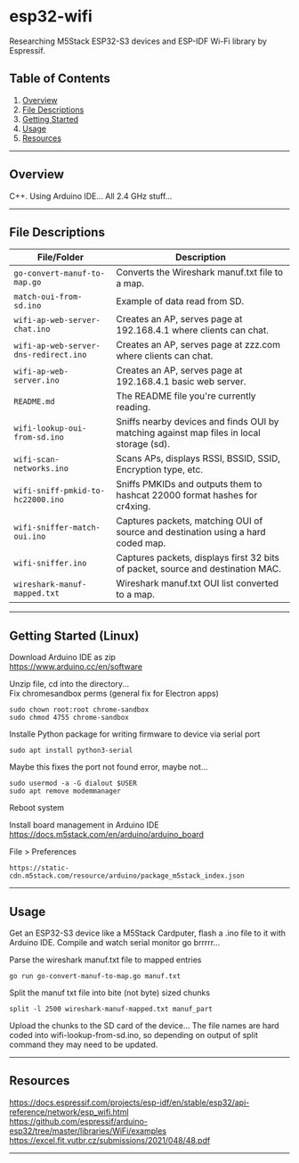 # esp32-wifi

Researching M5Stack ESP32-S3 devices and ESP-IDF Wi-Fi library by Espressif.

## Table of Contents
1. [Overview](#overview)
2. [File Descriptions](#file-descriptions)
3. [Getting Started](#getting-started)
4. [Usage](#usage)
5. [Resources](#resources)
---

## Overview

C++. Using Arduino IDE... All 2.4 GHz stuff...

---

## File Descriptions

| **File/Folder**       | **Description**                                                                 |
|------------------------|---------------------------------------------------------------------------------|
| `go-convert-manuf-to-map.go`            | Converts the Wireshark manuf.txt file to a map.                                      |
| `match-oui-from-sd.ino`   | Example of data read from SD.                                             |
| `wifi-ap-web-server-chat.ino`            | Creates an AP, serves page at 192.168.4.1 where clients can chat.                                      |
| `wifi-ap-web-server-dns-redirect.ino`                 | Creates an AP, serves page at zzz.com where clients can chat.                                          |
| `wifi-ap-web-server.ino`                | Creates an AP, serves page at 192.168.4.1 basic web server.                                      |
| `README.md`            | The README file you're currently reading.                                     |
| `wifi-lookup-oui-from-sd.ino`   | Sniffs nearby devices and finds OUI by matching against map files in local storage (sd).                                             |
| `wifi-scan-networks.ino`          | Scans APs, displays RSSI, BSSID, SSID, Encryption type, etc.                       |
| `wifi-sniff-pmkid-to-hc22000.ino`   | Sniffs PMKIDs and outputs them to hashcat 22000 format hashes for cr4xing.                                             |
| `wifi-sniffer-match-oui.ino`   | Captures packets, matching OUI of source and destination using a hard coded map.                                             |
| `wifi-sniffer.ino`   | Captures packets, displays first 32 bits of packet, source and destination MAC.                                             |
| `wireshark-manuf-mapped.txt`   | Wireshark manuf.txt OUI list converted to a map.                                             |


---

## Getting Started (Linux)

Download Arduino IDE as zip  
https://www.arduino.cc/en/software  

Unzip file, cd into the directory...  
Fix chromesandbox perms (general fix for Electron apps)
```  
sudo chown root:root chrome-sandbox
sudo chmod 4755 chrome-sandbox
```  

Installe Python package for writing firmware to device via serial port    
```  
sudo apt install python3-serial
```  

Maybe this fixes the port not found error, maybe not...    
```  
sudo usermod -a -G dialout $USER
sudo apt remove modemmanager
```  
Reboot system

Install board management in Arduino IDE    
https://docs.m5stack.com/en/arduino/arduino_board  

File > Preferences  
```  
https://static-cdn.m5stack.com/resource/arduino/package_m5stack_index.json
```  

---

## Usage

Get an ESP32-S3 device like a M5Stack Cardputer, flash a .ino file to it with Arduino IDE. Compile and watch serial monitor go brrrrr...  

Parse the wireshark manuf.txt file to mapped entries  
```
go run go-convert-manuf-to-map.go manuf.txt
```

Split the manuf txt file into bite (not byte) sized chunks  
```
split -l 2500 wireshark-manuf-mapped.txt manuf_part

```
Upload the chunks to the SD card of the device... The file names are hard coded into wifi-lookup-from-sd.ino, so depending on output of split command they may need to be updated.  

---

## Resources
https://docs.espressif.com/projects/esp-idf/en/stable/esp32/api-reference/network/esp_wifi.html  
https://github.com/espressif/arduino-esp32/tree/master/libraries/WiFi/examples  
https://excel.fit.vutbr.cz/submissions/2021/048/48.pdf  

---



